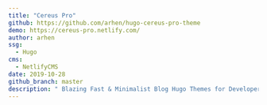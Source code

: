 ```yaml
---
title: "Cereus Pro"
github: https://github.com/arhen/hugo-cereus-pro-theme
demo: https://cereus-pro.netlify.com/
author: arhen
ssg:
  - Hugo
cms:
  - NetlifyCMS
date: 2019-10-28
github_branch: master
description: " Blazing Fast & Minimalist Blog Hugo Themes for Developer"
---
```

